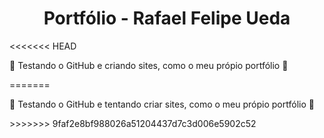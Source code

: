 <!DOCTYPE html>
<html>
  <body>
    <h1 align="center"> Portfólio - Rafael Felipe Ueda </h1>
<<<<<<< HEAD
      <p> 🚧 Testando o GitHub e criando sites, como o meu própio portfólio 🚧 </p>
=======
      <p> 🚧 Testando o GitHub e tentando criar sites, como o meu própio portfólio 🚧 </p>
>>>>>>> 9faf2e8bf988026a51204437d7c3d006e5902c52
  </body>
</html>